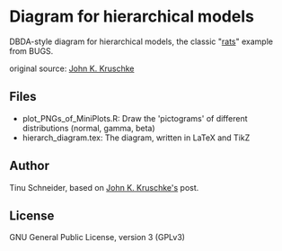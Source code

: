Diagram for hierarchical models
=====================
DBDA-style diagram for hierarchical models, the classic "[rats](http://www.mrc-bsu.cam.ac.uk/bugs/documentation/exampVol1/node3.html)" example from BUGS.

original source: [John K. Kruschke](http://doingbayesiandataanalysis.blogspot.ch/2013/10/diagrams-for-hierarchical-models-we.html)


Files
--------
* plot_PNGs_of_MiniPlots.R: Draw the 'pictograms' of  different distributions (normal, gamma, beta)
* hierarch_diagram.tex: The diagram, written in LaTeX and TikZ


Author
------
Tinu Schneider, based on [John K. Kruschke's](http://doingbayesiandataanalysis.blogspot.ch/2013/10/diagrams-for-hierarchical-models-we.html) post.



License
-----
GNU General Public License, version 3 (GPLv3)

